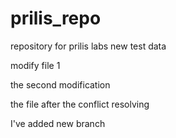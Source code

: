 # prilis_repo
repository for prilis labs
new test data

modify file 1

the second modification

the file after the conflict resolving

I've added new branch

